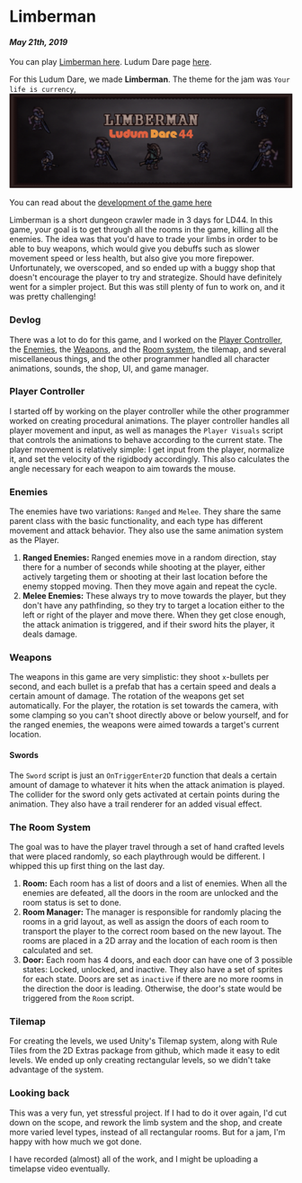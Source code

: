 [comment]: # (*.title*Limberman*.title*)
[comment]: # (*.desc*My Ludum Dare 44 entry, Limberman.*.desc*)
[comment]: # (*.tags*unity, C#, game, ludum dare, ld44, jam, 2019, project, finished*.tags*)
[comment]: # (*.date*21-5-2019*.date*)

# Limberman

#### *May 21th, 2019*

You can play [Limberman here](https://krasse.itch.io/limberman). Ludum Dare page [here](https://ldjam.com/events/ludum-dare/44/limberman).

For this Ludum Dare, we made **Limberman**. The theme for the jam was `Your life is currency`,
![Limberman Cover Image](limberman_assets/coverImg.png)

You can read about the [development of the game here](http://www.hadidanial.com/blog/2019/5/limberman_devlog.html)

Limberman is a short dungeon crawler made in 3 days for LD44. In this game, your goal is to get through all the rooms in the game, killing all the enemies. The idea was that you'd have to trade your limbs in order to be able to buy weapons, which would give you debuffs such as slower movement speed or less health, but also give you more firepower. Unfortunately, we overscoped, and so ended up with a buggy shop that doesn't encourage the player to try and strategize. Should have definitely went for a simpler project. But this was still plenty of fun to work on, and it was pretty challenging!

### Devlog

There was a lot to do for this game, and I worked on the [Player Controller](#PlayerController), the [Enemies](#Enemies), the [Weapons](#Weapons), and the [Room system](#RoomSystem), the tilemap, and several miscellaneous things, and the other programmer handled all character animations, sounds, the shop, UI, and game manager.

### Player Controller

I started off by working on the player controller while the other programmer worked on creating procedural animations. The player controller handles all player movement and input, as well as manages the `Player Visuals` script that controls the animations to behave according to the current state. The player movement is relatively simple: I get input from the player, normalize it, and set the velocity of the rigidbody accordingly. This also calculates the angle necessary for each weapon to aim towards the mouse.

### Enemies

The enemies have two variations: `Ranged` and `Melee`. They share the same parent class with the basic functionality, and each type has different movement and attack behavior. They also use the same animation system as the Player.

1. **Ranged Enemies:** Ranged enemies move in a random direction, stay there for a number of seconds while shooting at the player, either actively targeting them or shooting at their last location before the enemy stopped moving. Then they move again and repeat the cycle.
2. **Melee Enemies:** These always try to move towards the player, but they don't have any pathfinding, so they try to target a location either to the left or right of the player and move there. When they get close enough, the attack animation is triggered, and if their sword hits the player, it deals damage.

### Weapons

The weapons in this game are very simplistic: they shoot `x`-bullets per second, and each bullet is a prefab that has a certain speed and deals a certain amount of damage.
The rotation of the weapons get set automatically. For the player, the rotation is set towards the camera, with some clamping so you can't shoot directly above or below yourself, and for the ranged enemies, the weapons were aimed towards a target's current location.

#### Swords

The `Sword` script is just an `OnTriggerEnter2D` function that deals a certain amount of damage to whatever it hits when the attack animation is played. The collider for the sword only gets activated at certain points during the animation. They also have a trail renderer for an added visual effect.

### The Room System

The goal was to have the player travel through a set of hand crafted levels that were placed randomly, so each playthrough would be different. I whipped this up first thing on the last day.

1. **Room:** Each room has a list of doors and a list of enemies. When all the enemies are defeated, all the doors in the room are unlocked and the room status is set to done.
2. **Room Manager:** The manager is responsible for randomly placing the rooms in a grid layout, as well as assign the doors of each room to transport the player to the correct room based on the new layout. The rooms are placed in a 2D array and the location of each room is then calculated and set.
3. **Door:** Each room has 4 doors, and each door can have one of 3 possible states: Locked, unlocked, and inactive. They also have a set of sprites for each state.
Doors are set as `inactive` if there are no more rooms in the direction the door is leading. Otherwise, the door's state would be triggered from the `Room` script.

### Tilemap

For creating the levels, we used Unity's Tilemap system, along with Rule Tiles from the 2D Extras package from github, which made it easy to edit levels. We ended up only creating rectangular levels, so we didn't take advantage of the system.

### Looking back

This was a very fun, yet stressful project. If I had to do it over again, I'd cut down on the scope, and rework the limb system and the shop, and create more varied level types, instead of all rectangular rooms. But for a jam, I'm happy with how much we got done.

I have recorded (almost) all of the work, and I might be uploading a timelapse video eventually.